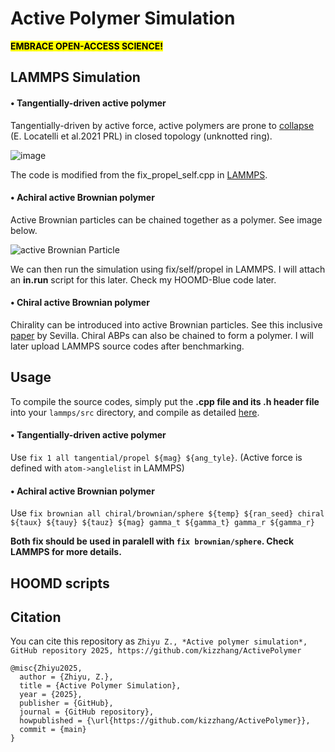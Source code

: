 # Active Polymer Simulation
<mark>**EMBRACE OPEN-ACCESS SCIENCE!**</mark>

##  LAMMPS Simulation
#### • Tangentially-driven active polymer
Tangentially-driven by active force, active polymers are prone to [collapse](https://journals.aps.org/prl/abstract/10.1103/PhysRevLett.126.097801) (E. Locatelli et al.2021 PRL) in closed topology (unknotted ring).  

![image](https://github.com/user-attachments/assets/f9ae74b8-3651-4d3f-8814-2ec23f109fbb "Active force is along the tangent vector.")

The code is modified from the fix_propel_self.cpp in [LAMMPS](https://github.com/lammps).

#### • Achiral active Brownian polymer 
Active Brownian particles can be chained together as a polymer. See image below.

![active Brownian Particle](https://github.com/user-attachments/assets/b4a1933e-60c6-443c-add8-8b685f8075b2)

We can then run the simulation using fix/self/propel in LAMMPS. I will attach an **in.run** script for this later. Check my HOOMD-Blue code later.

#### • Chiral active Brownian polymer
Chirality can be introduced into active Brownian particles. See this inclusive [paper](https://journals.aps.org/pre/abstract/10.1103/PhysRevE.94.062120) by Sevilla. Chiral ABPs can also be chained to form a polymer. I will later upload LAMMPS source codes after benchmarking.

## Usage 
To compile the source codes, simply put the **.cpp file and its .h header file** into your `lammps/src` directory, and compile as detailed [here](https://docs.lammps.org/Build.html).

#### • Tangentially-driven active polymer 

Use `fix 1 all tangential/propel ${mag} ${ang_tyle}`. (Active force is defined with `atom->anglelist` in LAMMPS)

#### • Achiral active Brownian polymer

Use `fix brownian all chiral/brownian/sphere ${temp} ${ran_seed} chiral ${taux} ${tauy} ${tauz} ${mag} gamma_t ${gamma_t} gamma_r ${gamma_r}`

**Both fix should be used in paralell with `fix brownian/sphere`. Check LAMMPS for more details.**

## HOOMD scripts


## Citation
You can cite this repository as 
`Zhiyu Z., *Active polymer simulation*, GitHub repository 2025, https://github.com/kizzhang/ActivePolymer`
```
@misc{Zhiyu2025,
  author = {Zhiyu, Z.},
  title = {Active Polymer Simulation},
  year = {2025},
  publisher = {GitHub},
  journal = {GitHub repository},
  howpublished = {\url{https://github.com/kizzhang/ActivePolymer}},
  commit = {main}
}
```


